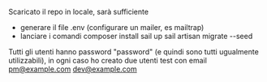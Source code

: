 Scaricato il repo in locale, sarà sufficiente 
- generare il file .env (configurare un mailer, es mailtrap)
- lanciare i comandi
    composer install
    sail up
    sail artisan migrate --seed

Tutti gli utenti hanno password "password" (e quindi sono tutti ugualmente utilizzabili), in ogni caso ho creato due utenti test con email
    pm@example.com
    dev@example.com